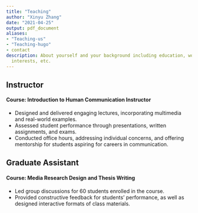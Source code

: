 ```yaml
---
title: "Teaching"
author: "Xinyu Zhang"
date: "2021-04-25"
output: pdf_document
aliases:
- "Teaching-us"
- "Teaching-hugo"
- contact
description: About yourself and your background including education, work experience,
  interests, etc.
---
```


## Instructor

#### Course: Introduction to Human Communication Instructor

- Designed and delivered engaging lectures, incorporating multimedia and real-world examples. 
- Assessed student performance through presentations, written assignments, and exams. 
- Conducted office hours, addressing individual concerns, and offering mentorship for students aspiring for careers in communication.

## Graduate Assistant

#### Course: Media Research Design and Thesis Writing

- Led group discussions for 60 students enrolled in the course. 
- Provided constructive feedback for students’ performance, as well as designed interactive formats of class materials.







